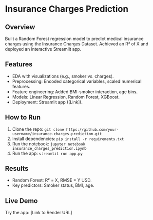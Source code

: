 # Insurance Charges Prediction

## Overview
Built a Random Forest regression model to predict medical insurance charges using the Insurance Charges Dataset. Achieved an R² of X and deployed an interactive Streamlit app.

## Features
- EDA with visualizations (e.g., smoker vs. charges).
- Preprocessing: Encoded categorical variables, scaled numerical features.
- Feature engineering: Added BMI-smoker interaction, age bins.
- Models: Linear Regression, Random Forest, XGBoost.
- Deployment: Streamlit app ([Link]).

## How to Run
1. Clone the repo: `git clone https://github.com/your-username/insurance-charges-prediction.git`
2. Install dependencies: `pip install -r requirements.txt`
3. Run the notebook: `jupyter notebook insurance_charges_prediction.ipynb`
4. Run the app: `streamlit run app.py`

## Results
- Random Forest: R² = X, RMSE = Y USD.
- Key predictors: Smoker status, BMI, age.

## Live Demo
Try the app: [Link to Render URL]